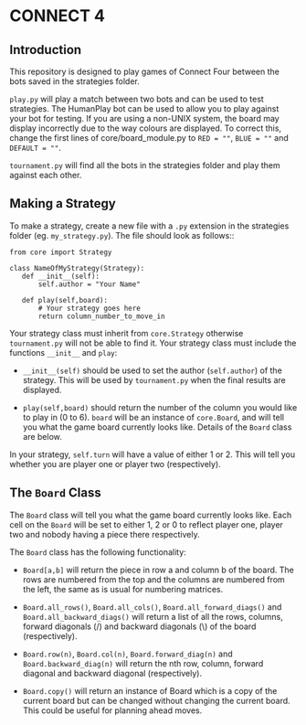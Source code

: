 CONNECT 4
=========

Introduction
------------
This repository is designed to play games of Connect Four between the bots
saved in the strategies folder.

``play.py`` will play a match between two bots and can be used to test
strategies. The HumanPlay bot can be used to allow you to play against your
bot for testing. If you are using a non-UNIX system, the board may display
incorrectly due to the way colours are displayed. To correct this, change the
first lines of core/board_module.py to ``RED = ""``, ``BLUE = ""`` and
``DEFAULT = ""``.

``tournament.py`` will find all the bots in the strategies folder and play
them against each other.

Making a Strategy
-----------------
To make a strategy, create a new file with a ``.py`` extension in the
strategies folder (eg. ``my_strategy.py``). The file should look as follows::

    from core import Strategy
    
    class NameOfMyStrategy(Strategy):
       def __init__(self):
           self.author = "Your Name"
    
       def play(self,board):
           # Your strategy goes here
           return column_number_to_move_in

Your strategy class must inherit from ``core.Strategy`` otherwise 
``tournament.py`` will not be able to find it. Your strategy class must 
include the functions ``__init__`` and ``play``:

*   ``__init__(self)`` should be used to set the author (``self.author``) of
    the strategy. This will be used by ``tournament.py`` when the final
    results are displayed.

*   ``play(self,board)`` should return the number of the column you would like
    to play in (0 to 6). ``board`` will be an instance of ``core.Board``, and
    will tell you what the game board currently looks like. Details of the
    ``Board`` class are below.

In your strategy, ``self.turn`` will have a value of either 1 or 2. This will
tell you whether you are player one or player two (respectively).

The ``Board`` Class
-------------------
The ``Board`` class will tell you what the game board currently looks like.
Each cell on the ``Board`` will be set to either 1, 2 or 0 to reflect player
one, player two and nobody having a piece there respectively.

The ``Board`` class has the following functionality:

*   ``Board[a,b]`` will return the piece in row a and column b of the board. The
    rows are numbered from the top and the columns are numbered from the left,
    the same as is usual for numbering matrices.

*   ``Board.all_rows()``, ``Board.all_cols()``, ``Board.all_forward_diags()`` and
    ``Board.all_backward_diags()`` will return a list of all the rows, columns,
    forward diagonals (/) and backward diagonals (\\) of the board
    (respectively).

*   ``Board.row(n)``, ``Board.col(n)``, ``Board.forward_diag(n)`` and
    ``Board.backward_diag(n)`` will return the nth row, column, forward diagonal
    and backward diagonal (respectively).

*   ``Board.copy()`` will return an instance of Board which is a copy of the
    current board but can be changed without changing the current board. This
    could be useful for planning ahead moves.
